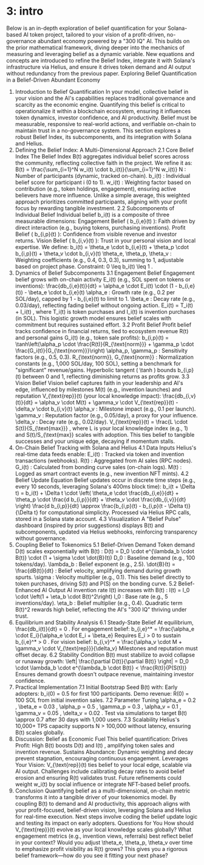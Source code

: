 # 3: intro

Below is an in-depth exploration of belief quantification for your Solana-based AI token project, tailored to your vision of a profit-driven, no-governance abundant economy powered by a "300 IQ" AI. This builds on the prior mathematical framework, diving deeper into the mechanics of measuring and leveraging belief as a dynamic variable. New equations and concepts are introduced to refine the Belief Index, integrate it with Solana's infrastructure via Helius, and ensure it drives token demand and AI output without redundancy from the previous paper.
Exploring Belief Quantification in a Belief-Driven Abundant Economy
1. Introduction to Belief Quantification
In your model, collective belief in your vision and the AI's capabilities replaces traditional governance and scarcity as the economic engine. Quantifying this belief is critical to operationalize it within a blockchain ecosystem, ensuring it influences token dynamics, investor confidence, and AI productivity. Belief must be measurable, responsive to real-world actions, and verifiable on-chain to maintain trust in a no-governance system. This section explores a robust Belief Index, its subcomponents, and its integration with Solana and Helius.
2. Defining the Belief Index: A Multi-Dimensional Approach
2.1 Core Belief Index
The Belief Index 
B(t)
 aggregates individual belief scores across the community, reflecting collective faith in the project. We refine it as:
B(t) = \frac{\sum_{i=1}^N w_i(t) \cdot b_i(t)}{\sum_{i=1}^N w_i(t)}
N
: Number of participants (dynamic, tracked on-chain).
b_i(t)
: Individual belief score for participant 
i
 (0 to 1).
w_i(t)
: Weighting factor based on contribution (e.g., token holdings, engagement), ensuring active believers have more influence.
Unlike a simple average, this weighted approach prioritizes committed participants, aligning with your profit focus by rewarding tangible investment.
2.2 Subcomponents of Individual Belief
Individual belief 
b_i(t)
 is a composite of three measurable dimensions:
Engagement Belief (
b_{i,e}(t)
): Faith driven by direct interaction (e.g., buying tokens, purchasing inventions).
Profit Belief (
b_{i,p}(t)
): Confidence from visible revenue and investor returns.
Vision Belief (
b_{i,v}(t)
): Trust in your personal vision and local expertise.
We define:
b_i(t) = \theta_e \cdot b_{i,e}(t) + \theta_p \cdot b_{i,p}(t) + \theta_v \cdot b_{i,v}(t)
\theta_e, \theta_p, \theta_v
: Weighting coefficients (e.g., 0.4, 0.3, 0.3), summing to 1, adjustable based on project phase.
Constraint: 
0 \leq b_i(t) \leq 1
.
3. Dynamics of Belief Subcomponents
3.1 Engagement Belief
Engagement belief grows with on-chain activity 
E_i(t)
 (e.g., SOL spent on tokens or inventions):
\frac{db_{i,e}(t)}{dt} = \alpha_e \cdot E_i(t) \cdot (1 - b_{i,e}(t)) - \beta_e \cdot b_{i,e}(t)
\alpha_e
: Growth rate (e.g., 0.2 per SOL/day), capped by 
1 - b_{i,e}(t)
 to limit to 1.
\beta_e
: Decay rate (e.g., 0.03/day), reflecting fading belief without ongoing action.
E_i(t) = T_i(t) + I_i(t)
, where 
T_i(t)
 is token purchases and 
I_i(t)
 is invention purchases (in SOL).
This logistic growth model ensures belief scales with commitment but requires sustained effort.
3.2 Profit Belief
Profit belief tracks confidence in financial returns, tied to ecosystem revenue 
R(t)
 and personal gains 
G_i(t)
 (e.g., token sale profits):
b_{i,p}(t) = \tanh\left(\alpha_p \cdot \frac{R(t)}{R_{\text{norm}}} + \gamma_p \cdot \frac{G_i(t)}{G_{\text{norm}}}\right)
\alpha_p, \gamma_p
: Sensitivity factors (e.g., 0.5, 0.3).
R_{\text{norm}}, G_{\text{norm}}
: Normalization constants (e.g., 1,000 SOL/day, 100 SOL), setting a benchmark for "significant" revenue/gains.
Hyperbolic tangent (
\tanh
) bounds 
b_{i,p}(t)
 between 0 and 1, reflecting diminishing returns as profits grow.
3.3 Vision Belief
Vision belief captures faith in your leadership and AI's edge, influenced by milestones 
M(t)
 (e.g., invention launches) and reputation 
V_{\text{rep}}(t)
 (your local knowledge impact):
\frac{db_{i,v}(t)}{dt} = \alpha_v \cdot M(t) + \gamma_v \cdot V_{\text{rep}}(t) - \delta_v \cdot b_{i,v}(t)
\alpha_v
: Milestone impact (e.g., 0.1 per launch).
\gamma_v
: Reputation factor (e.g., 0.05/day), a proxy for your influence.
\delta_v
: Decay rate (e.g., 0.02/day).
V_{\text{rep}}(t) = \frac{L \cdot S(t)}{S_{\text{max}}}
, where 
L
 is your local knowledge index (e.g., 1) and 
S(t)/S_{\text{max}}
 scales with adoption.
This ties belief to tangible successes and your unique edge, decaying if momentum stalls.
4. On-Chain Belief Tracking with Solana and Helius
4.1 Data Inputs
Helius's real-time data feeds enable:
E_i(t)
: Tracked via token and invention transactions (webhooks).
R(t)
: Aggregated from AI sales (RPC nodes).
G_i(t)
: Calculated from bonding curve sales (on-chain logs).
M(t)
: Logged as smart contract events (e.g., new invention NFT mints).
4.2 Belief Update Equation
Belief updates occur in discrete time steps (e.g., every 10 seconds, leveraging Solana's 400ms block time):
b_i(t + \Delta t) = b_i(t) + \Delta t \cdot \left( \theta_e \cdot \frac{db_{i,e}}{dt} + \theta_p \cdot \frac{d b_{i,p}}{dt} + \theta_v \cdot \frac{db_{i,v}}{dt} \right)
\frac{d b_{i,p}}{dt} \approx \frac{b_{i,p}(t) - b_{i,p}(t - \Delta t)}{\Delta t}
 for computational simplicity.
Processed via Helius RPC calls, stored in a Solana state account.
4.3 Visualization
A "Belief Pulse" dashboard (inspired by prior suggestions) displays 
B(t)
 and subcomponents, updated via Helius webhooks, reinforcing transparency without governance.
5. Coupling Belief to Tokenomics
5.1 Belief-Driven Demand
Token demand 
D(t)
 scales exponentially with 
B(t)
:
D(t) = D_0 \cdot e^{\lambda_b \cdot B(t)} \cdot (1 + \sigma \cdot \dot{B}(t))
D_0
: Baseline demand (e.g., 100 tokens/day).
\lambda_b
: Belief exponent (e.g., 2.5).
\dot{B}(t) = \frac{dB(t)}{dt}
: Belief velocity, amplifying demand during growth spurts.
\sigma
: Velocity multiplier (e.g., 0.1).
This ties belief directly to token purchases, driving 
S(t)
 and 
P(S)
 on the bonding curve.
5.2 Belief-Enhanced AI Output
AI invention rate 
I(t)
 increases with 
B(t)
:
I(t) = I_0 \cdot \left(1 + \eta_b \cdot B(t)^2\right)
I_0
: Base rate (e.g., 5 inventions/day).
\eta_b
: Belief multiplier (e.g., 0.4).
Quadratic term 
B(t)^2
 rewards high belief, reflecting the AI's "300 IQ" thriving under trust.
6. Equilibrium and Stability Analysis
6.1 Steady-State Belief
At equilibrium, 
\frac{db_i(t)}{dt} = 0
. For engagement belief:
b_{i,e}^* = \frac{\alpha_e \cdot E_i}{\alpha_e \cdot E_i + \beta_e}
Requires 
E_i > 0
 to sustain 
b_{i,e}^* > 0
.
For vision belief:
b_{i,v}^* = \frac{\alpha_v \cdot M + \gamma_v \cdot V_{\text{rep}}}{\delta_v}
Milestones and reputation must offset decay.
6.2 Stability Condition
B(t)
 must stabilize to avoid collapse or runaway growth:
\left| \frac{\partial D(t)}{\partial B(t)} \right| = D_0 \cdot \lambda_b \cdot e^{\lambda_b \cdot B(t)} < \frac{R(t)}{P(S(t))}
Ensures demand growth doesn't outpace revenue, maintaining investor confidence.
7. Practical Implementation
7.1 Initial Bootstrap
Seed 
B(t)
 with:
Early adopters: 
b_i(0) = 0.5
 for first 100 participants.
Demo revenue: 
R(0) = 100
 SOL from initial invention sales.
7.2 Parameter Tuning
\alpha_e = 0.2
, 
\beta_e = 0.03
, 
\alpha_p = 0.5
, 
\gamma_p = 0.3
, 
\alpha_v = 0.1
, 
\gamma_v = 0.05
, 
\delta_v = 0.02
.
Test via simulations to target 
B(t) \approx 0.7
 after 30 days with 1,000 users.
7.3 Scalability
Helius's 10,000+ TPS capacity supports 
N > 100,000
 without latency, ensuring 
B(t)
 scales globally.
8. Discussion: Belief as Economic Fuel
This belief quantification:
Drives Profit: High 
B(t)
 boosts 
D(t)
 and 
I(t)
, amplifying token sales and invention revenue.
Sustains Abundance: Dynamic weighting and decay prevent stagnation, encouraging continuous engagement.
Leverages Your Vision: 
V_{\text{rep}}(t)
 ties belief to your local edge, scalable via AI output.
Challenges include calibrating decay rates to avoid belief erosion and ensuring 
R(t)
 validates trust. Future refinements could weight 
w_i(t)
 by social influence or integrate NFT-based belief proofs.
9. Conclusion
Quantifying belief as a multi-dimensional, on-chain metric transforms it into a tangible driver of your tokenomics model. By coupling 
B(t)
 to demand and AI productivity, this approach aligns with your profit-focused, belief-driven vision, leveraging Solana and Helius for real-time execution. Next steps involve coding the belief update logic and testing its impact on early adopters.
Questions for You
How should 
V_{\text{rep}}(t)
 evolve as your local knowledge scales globally?
What engagement metrics (e.g., invention views, referrals) best reflect belief in your context?
Would you adjust 
\theta_e, \theta_p, \theta_v
 over time to emphasize profit visibility as 
R(t)
 grows?
This gives you a rigorous belief framework—how do you see it fitting your next phase?